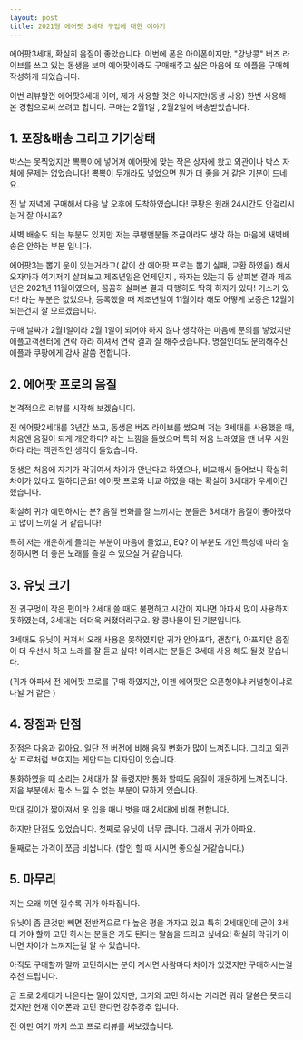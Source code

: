```yaml
---
layout: post
title: 2021형 에어팟 3세대 구입에 대한 이야기
---
```


에어팟3세대, 확실히 음질이 좋았습니다. 이번에 폰은 아이폰이지만, "강낭콩" 버즈 라이브를 쓰고 있는 동생을 보며 에어팟이라도 구매해주고 싶은 마음에 또 애플을 구매해 작성하게 되었습니다.

이번 리뷰할껀 에어팟3세대 이며, 제가 사용할 것은 아니지만(동생 사용) 한번 사용해 본 경험으로써 쓰려고 합니다.
구매는 2월1일 , 2월2일에 배송받았습니다.




<h2>1. 포장&배송 그리고 기기상태</h2>
박스는 못찍었지만 뽁뽁이에 넣어져 에어팟에 맞는 작은 상자에 왔고 외관이나 박스 자체에 문제는 없었습니다! 뽁뽁이 두개라도 넣었으면 뭔가 더 좋을 거 같은 기분이 드네요.

전 날 저녁에 구매해서 다음 날 오후에 도착하였습니다! 쿠팡은 원래 24시간도 안걸리시는거 잘 아시죠?

새벽 배송도 되는 부분도 있지만 저는 쿠팽맨분들 조금이라도 생각 하는 마음에 새벽배송은 안하는 부분 입니다.

에어팟3는 뽑기 운이 있는거라고( 같이 산 에어팟 프로는 뽑기 실패, 교환 하였음) 해서 오자마자 여기저기 살펴보고 제조년일은 언제인지 , 하자는 있는지 등 살펴본 결과 제조년은 2021년 11월이였으며, 꼼꼼히 살펴본 결과 다행히도 딱히 하자가 있다! 기스가 있다! 라는 부분은 없었으나, 등록했을 때 제조년일이 11월이라 해도 어떻게 보증은 12월이 되는건지 잘 모르겠습니다.

구매 날짜가 2월1일이라 2월 1일이 되어야 하지 않나 생각하는 마음에 문의를 넣었지만 애플고객센터에 연락 하라 하셔서 연락 결과 잘 해주셨습니다. 명절인데도 문의해주신 애플과 쿠팡에게 감사 말씀 전합니다.




<h2>2. 에어팟 프로의 음질</h2>
본격적으로 리뷰를 시작해 보겠습니다.

전 에어팟2세대를 3년간 쓰고, 동생은 버즈 라이브를 썼으며 저는 3세대를 사용했을 때, 처음엔 음질이 되게 개운하다? 라는 느낌을 들었으며 특히 저음 노래였을 땐 너무 시원하다 라는 객관적인 생각이 들었습니다.

동생은 처음에 자기가 막귀여서 차이가 안난다고 하였으나, 비교해서 들어보니 확실히 차이가 있다고 말하더군요!
에어팟 프로와 비교 하였을 때는 확실히 3세대가 우세이긴 했습니다.

확실히 귀가 예민하시는 분? 음질 변화를 잘 느끼시는 분들은 3세대가 음질이 좋아졌다고 많이 느끼실 거 같습니다!

특히 저는 개운하게 들리는 부분이 마음에 들었고, EQ? 이 부분도 개인 특성에 따라 설정하시면 더 좋은 노래를 즐길 수 있으실 거 같습니다.




<h2>3. 유닛 크기</h2>
전 귓구멍이 작은 편이라 2세대 쓸 때도 불편하고 시간이 지나면 아파서 많이 사용하지 못하였는데, 3세대는 더더욱 커졌더라구요. 왕 콩나물이 된 기분입니다.

3세대도 유닛이 커져서 오래 사용은 못하였지만 귀가 안아프다, 괜찮다, 아프지만 음질이 더 우선시 하고 노래를 잘 듣고 싶다! 이러시는 분들은 3세대 사용 해도 될것 같습니다.

(귀가 아파서 전 에어팟 프로를 구매 하였지만, 이젠 에어팟은 오픈형이냐 커널형이냐로 나뉠 거 같은 )




<h2>4. 장점과 단점</h2>
장점은 다음과 같아요.
일단 전 버전에 비해 음질 변화가 많이 느껴집니다.
그리고 외관상 프로처럼 보여지는 게만드는 디자인이 있습니다.

통화하였을 때 소리는 2세대가 잘 들렸지만 통화 할때도 음질이 개운하게 느껴집니다.
저음 부분에서 평소 느낄 수 없는 부분이 묘하게 있습니다.

막대 길이가 짧아져서 옷 입을 때나 벗을 때 2세대에 비해 편합니다.

하지만 단점도 있었습니다.
첫째로 유닛이 너무 큽니다. 그래서 귀가 아파요.

둘째로는 가격이 쪼금 비쌉니다. (할인 할 때 사시면 좋으실 거같습니다.)


<h2>5. 마무리</h2>
저는 오래 끼면 낄수록 귀가 아파집니다. 

유닛이 좀 큰것만 빼면 전반적으로 다 높은 평을 가자고 있고 특히 2세대인데 굳이 3세대 가야 할까 고민 하시는 분들은 가도 된다는 말씀을 드리고 싶네요! 확실히 막귀가 아니면 차이가 느껴지는걸 알 수 있습니다.

아직도 구매할까 말까 고민하시는 분이 계시면 사람마다 차이가 있겠지만 구매하시는걸 추천 드립니다.

곧 프로 2세대가 나온다는 말이 있지만, 그거와 고민 하시는 거라면 뭐라 말씀은 못드리겠지만 현재 이어폰과 고민 한다면 강추강추 입니다.

전 이만 여기 까지 쓰고 프로 리뷰를 써보겠습니다.